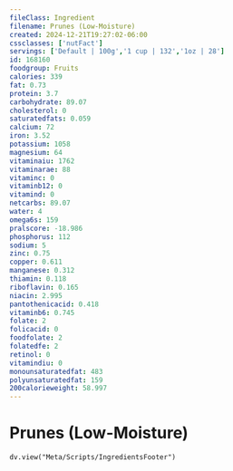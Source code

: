 ```yaml
---
fileClass: Ingredient
filename: Prunes (Low-Moisture)
created: 2024-12-21T19:27:02-06:00
cssclasses: ['nutFact']
servings: ['Default | 100g','1 cup | 132','1oz | 28']
id: 168160
foodgroup: Fruits
calories: 339
fat: 0.73
protein: 3.7
carbohydrate: 89.07
cholesterol: 0
saturatedfats: 0.059
calcium: 72
iron: 3.52
potassium: 1058
magnesium: 64
vitaminaiu: 1762
vitaminarae: 88
vitaminc: 0
vitaminb12: 0
vitamind: 0
netcarbs: 89.07
water: 4
omega6s: 159
pralscore: -18.986
phosphorus: 112
sodium: 5
zinc: 0.75
copper: 0.611
manganese: 0.312
thiamin: 0.118
riboflavin: 0.165
niacin: 2.995
pantothenicacid: 0.418
vitaminb6: 0.745
folate: 2
folicacid: 0
foodfolate: 2
folatedfe: 2
retinol: 0
vitamindiu: 0
monounsaturatedfat: 483
polyunsaturatedfat: 159
200calorieweight: 58.997
---
```


# Prunes (Low-Moisture)

```dataviewjs
dv.view("Meta/Scripts/IngredientsFooter")
```